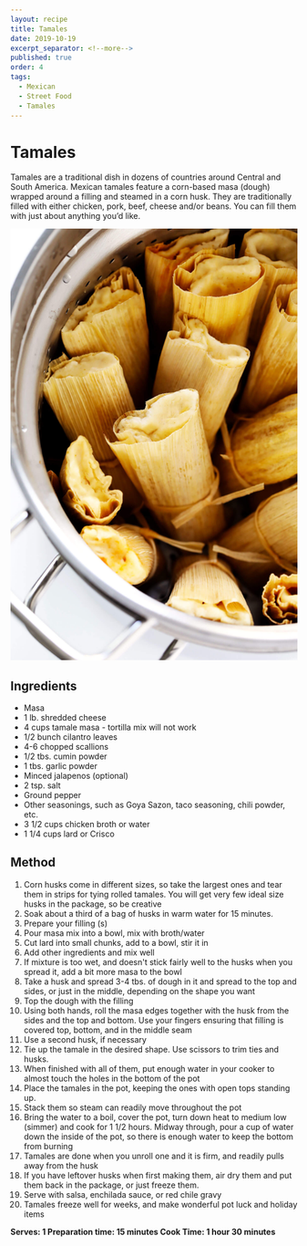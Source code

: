 ```yaml
---
layout: recipe
title: Tamales
date: 2019-10-19
excerpt_separator: <!--more-->
published: true
order: 4
tags:
  - Mexican
  - Street Food
  - Tamales
---
```


# Tamales

Tamales are a traditional dish in dozens of countries around Central and South America. Mexican tamales feature a corn-based masa (dough) wrapped around a filling and steamed in a corn husk. They are traditionally filled with either chicken, pork, beef, cheese and/or beans. You can fill them with just about anything you’d like.

<!--more-->

[![Tamales](/_uploads/tamales.jpg)](/_uploads/tamales.jpg)


## Ingredients

- Masa
- 1 lb. shredded cheese
- 4 cups tamale masa - tortilla mix will not work
- 1/2 bunch cilantro leaves
- 4-6 chopped scallions
- 1/2 tbs. cumin powder
- 1 tbs. garlic powder
- Minced jalapenos (optional)
- 2 tsp. salt
- Ground pepper
- Other seasonings, such as Goya Sazon, taco seasoning, chili powder, etc.
- 3 1/2 cups chicken broth or water
- 1 1/4 cups lard or Crisco

## Method

1. Corn husks come in different sizes, so take the largest ones and tear them in strips for tying rolled tamales. You will get very few ideal size husks in the package, so be creative
2. Soak about a third of a bag of husks in warm water for 15 minutes.
3. Prepare your filling (s)
4. Pour masa mix into a bowl, mix with broth/water
5. Cut lard into small chunks, add to a bowl, stir it in
6. Add other ingredients and mix well
7. If mixture is too wet, and doesn't stick fairly well to the husks when you spread it, add a bit more masa to the bowl
8. Take a husk and spread 3-4 tbs. of dough in it and spread to the top and sides, or just in the middle, depending on the shape you want
9. Top the dough with the filling
10. Using both hands, roll the masa edges together with the husk from the sides and the top and bottom. Use your fingers ensuring that filling is covered top, bottom, and in the middle seam
11. Use a second husk, if necessary
12. Tie up the tamale in the desired shape. Use scissors to trim ties and husks.
13. When finished with all of them, put enough water in your cooker to almost touch the holes in the bottom of the pot
14. Place the tamales in the pot, keeping the ones with open tops standing up.
15. Stack them so steam can readily move throughout the pot
16. Bring the water to a boil, cover the pot, turn down heat to medium low (simmer) and cook for 1 1/2 hours. Midway through, pour a cup of water down the inside of the pot, so there is enough water to keep the bottom from burning
17. Tamales are done when you unroll one and it is firm, and readily pulls away from the husk
18. If you have leftover husks when first making them, air dry them and put them back in the package, or just freeze them.
19. Serve with salsa, enchilada sauce, or red chile gravy
20. Tamales freeze well for weeks, and make wonderful pot luck and holiday items



**Serves: 1
Preparation time: 15 minutes
Cook Time: 1 hour 30 minutes**

